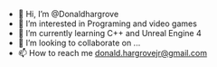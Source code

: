 - 👋 Hi, I’m @Donaldhargrove
- 👀 I’m interested in Programing and video games
- 🌱 I’m currently learning C++ and Unreal Engine 4
- 💞️ I’m looking to collaborate on ...
- 📫 How to reach me donald.hargrovejr@gmail.com


<!---
Donaldhargrove/Donaldhargrove is a ✨ special ✨ repository because its `README.md` (this file) appears on your GitHub profile.
You can click the Preview link to take a look at your changes.
--->
